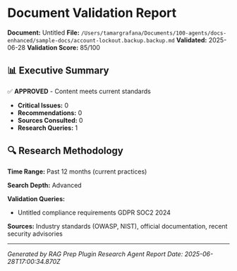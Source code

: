 # Document Validation Report

**Document:** Untitled
**File:** `/Users/tamargrafana/Documents/100-agents/docs-enhanced/sample-docs/account-lockout.backup.backup.md`
**Validated:** 2025-06-28
**Validation Score:** 85/100

## 📊 Executive Summary

✅ **APPROVED** - Content meets current standards

- **Critical Issues:** 0
- **Recommendations:** 0
- **Sources Consulted:** 0
- **Research Queries:** 1

## 🔍 Research Methodology

**Time Range:** Past 12 months (current practices)

**Search Depth:** Advanced

**Validation Queries:**
- Untitled compliance requirements GDPR SOC2 2024

**Sources:** Industry standards (OWASP, NIST), official documentation, recent security advisories

---

*Generated by RAG Prep Plugin Research Agent*
*Report Date: 2025-06-28T17:00:34.870Z*

